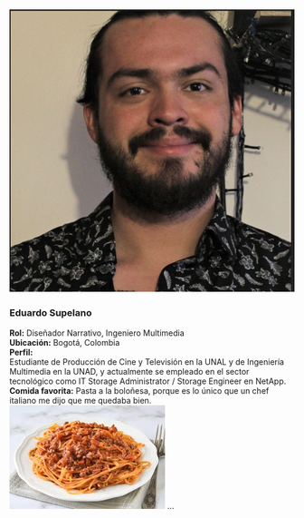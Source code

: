 ## ![Foto de Eduardo](https://github.com/vanessa10r/Capibaras-Alegres/blob/main/Eduardo.supelano/foto%20de%20perfil.png?raw=true)  
### Eduardo Supelano  
**Rol:** Diseñador Narrativo, Ingeniero Multimedia  
**Ubicación:** Bogotá, Colombia  
**Perfil:**  
Estudiante de Producción de Cine y Televisión en la UNAL y de Ingeniería Multimedia en la UNAD, y actualmente se empleado en el sector tecnológico como IT Storage Administrator / Storage Engineer en NetApp.
**Comida favorita:** Pasta a la boloñesa, porque es lo único que un chef italiano me dijo que me quedaba bien.
![Pasta a la boloñesa](https://github.com/vanessa10r/Capibaras-Alegres/blob/main/Eduardo.supelano/bolonesa.jpeg?raw=true)
...